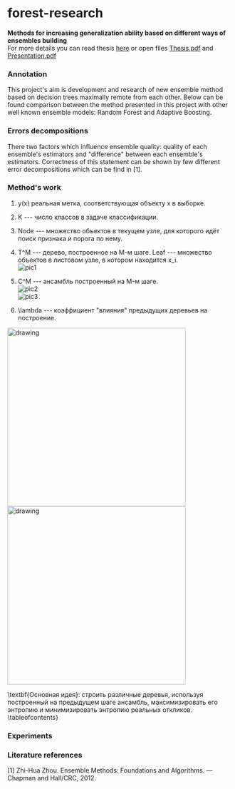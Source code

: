 # forest-research  

**Methods for increasing generalization ability based on different ways of ensembles building**  
For more details you can read thesis [here](https://drive.google.com/file/d/1M7FgkAItIhg1ZWPQyGKXwgsgjx2zPRVL/view) or open files [Thesis.pdf](https://github.com/dm-medvedev/forest-research/blob/master/Thesis.pdf) and [Presentation.pdf](https://github.com/dm-medvedev/forest-research/blob/master/Presentation.pdf)

### Annotation  
This project's aim is development and research of new ensemble method based on decision trees maximally remote from each other.
Below can be found comparison between the method presented in this project  with other well known ensemble models: Random Forest and Adaptive Boosting.

### Errors decompositions  
There two factors which influence ensemble quality: quality of each ensemble's estimators and "difference" between each ensemble's estimators. Correctness of this statement can be shown by few different error decompositions which can be find in [1].

### Method's work  
1. y(x)  реальная метка, соответствующая объекту x в выборке.

2. K --- число классов в задаче классификации.

3. Node --- множество объектов в текущем узле, для которого идёт поиск признака и порога по нему.

4. T^M --- дерево, построенное на M-м шаге. Leaf --- множество объектов в листовом узле, в котором находится x_i.  
![pic1](https://github.com/dm-medvedev/forest-research/blob/master/pictures/EQ1.gif)

5. C^M --- ансамбль построенный на M-м шаге.  
![pic2](https://github.com/dm-medvedev/forest-research/blob/master/pictures/EQ2.gif)  
![pic3](https://github.com/dm-medvedev/forest-research/blob/master/pictures/EQ3.gif)  

6. \lambda --- коэффициент "влияния" предыдущих деревьев на построение.

<img src="https://github.com/dm-medvedev/forest-research/blob/master/pictures/EQ4.png" alt="drawing" width="400"/>  
<img src="https://github.com/dm-medvedev/forest-research/blob/master/pictures/EQ5.png" alt="drawing" width="400"/>  


\textbf{Основная идея}: строить различные деревья, используя построенный на предыдущем шаге ансамбль, максимизировать его энтропию и минимизировать энтропию реальных откликов. 
\tableofcontents}

### Experiments  

### Literature references
[1] Zhi-Hua Zhou. Ensemble Methods: Foundations and Algorithms. — Chapman and Hall/CRC, 2012.
